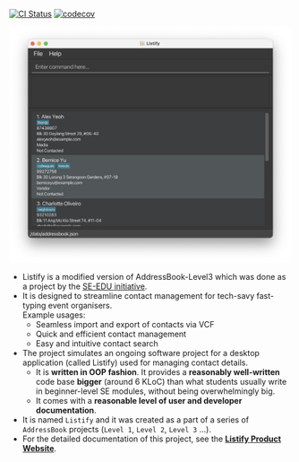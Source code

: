 [![CI Status](https://github.com/AY2425S2-CS2103-F09-3/tp/workflows/Java%20CI/badge.svg)](https://github.com/AY2425S2-CS2103-F09-3/tp/actions)
[![codecov](https://codecov.io/gh/AY2425S2-CS2103-F09-3/tp/graph/badge.svg?token=4XWSG46LRB)](https://codecov.io/gh/AY2425S2-CS2103-F09-3/tp)

![Ui](docs/images/Ui.png)

* Listify is a modified version of AddressBook-Level3 which was done as a project by the [SE-EDU initiative](https://se-education.org). <br>
* It is designed to streamline contact management for tech-savy fast-typing event organisers.<br>
  Example usages:
  * Seamless import and export of contacts via VCF
  * Quick and efficient contact management
  * Easy and intuitive contact search
* The project simulates an ongoing software project for a desktop application (called Listify) used for managing contact details.
  * It is **written in OOP fashion**. It provides a **reasonably well-written** code base **bigger** (around 6 KLoC) than what students usually write in beginner-level SE modules, without being overwhelmingly big.
  * It comes with a **reasonable level of user and developer documentation**.
* It is named `Listify` and it was created as a part of a series of `AddressBook` projects (`Level 1`, `Level 2`, `Level 3` ...).
* For the detailed documentation of this project, see the **[Listify Product Website](https://ay2425s2-cs2103-f09-3.github.io/tp/index.html)**.
